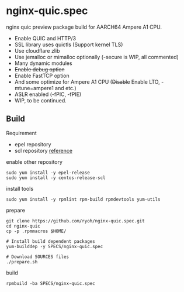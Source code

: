 # nginx-quic.spec

nginx quic preview package build for AARCH64 Ampere A1 CPU.

- Enable QUIC and HTTP/3
- SSL library uses quictls (Support kernel TLS)
- Use cloudflare zlib
- Use jemalloc or mimalloc optionally (-secure is WIP, all commented)
- Many dynamic modules
- ~~Enable debug option~~
- Enable FastTCP option
- And some optimize for Ampere A1 CPU (~~Disable~~ Enable LTO, -mtune=ampere1 and etc.)
- ASLR enabled (-fPIC, -fPIE)
- WIP, to be continued.
## Build

Requirement

- epel repository
- scl repository [reference](https://wiki.centos.org/AdditionalResources/Repositories/SCL)

enable other repository

```
sudo yum install -y epel-release
sudo yum install -y centos-release-scl
```

install tools

```
sudo yum install -y rpmlint rpm-build rpmdevtools yum-utils 
```

prepare

```
git clone https://github.com/ryoh/nginx-quic.spec.git
cd nginx-quic
cp -p .rpmmacros $HOME/

# Install build dependent packages
yum-builddep -y SPECS/nginx-quic.spec

# Download SOURCES files
./prepare.sh
```

build

```
rpmbuild -ba SPECS/nginx-quic.spec
```
